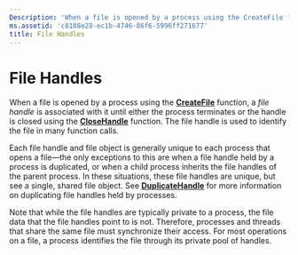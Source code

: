 ```yaml
---
Description: 'When a file is opened by a process using the CreateFile function, a file handle is associated with it until either the process terminates or the handle is closed using the CloseHandle function.'
ms.assetid: 'c8188e28-ec1b-4746-86f6-5996ff271677'
title: File Handles
---
```


# File Handles

When a file is opened by a process using the [**CreateFile**](createfile.md) function, a *file handle* is associated with it until either the process terminates or the handle is closed using the [**CloseHandle**](https://msdn.microsoft.com/library/windows/desktop/ms724211) function. The file handle is used to identify the file in many function calls.

Each file handle and file object is generally unique to each process that opens a file—the only exceptions to this are when a file handle held by a process is duplicated, or when a child process inherits the file handles of the parent process. In these situations, these file handles are unique, but see a single, shared file object. See [**DuplicateHandle**](https://msdn.microsoft.com/library/windows/desktop/ms724251) for more information on duplicating file handles held by processes.

Note that while the file handles are typically private to a process, the file data that the file handles point to is not. Therefore, processes and threads that share the same file must synchronize their access. For most operations on a file, a process identifies the file through its private pool of handles.

 

 



